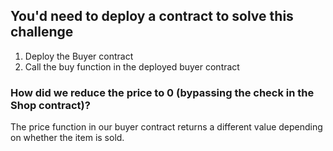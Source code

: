 ## You'd need to deploy a contract to solve this challenge

1. Deploy the Buyer contract
2. Call the buy function in the deployed buyer contract

### How did we reduce the price to 0 (bypassing the check in the Shop contract)?
The price function in our buyer contract returns a different value depending on whether the item is sold.
